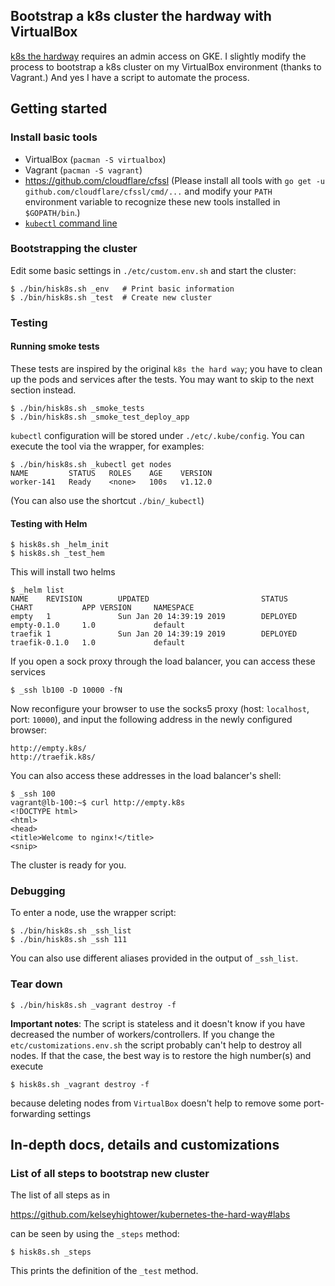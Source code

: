 ## Bootstrap a k8s cluster the hardway with VirtualBox

[k8s the hardway](https://github.com/kelseyhightower/kubernetes-the-hard-way)
requires an admin access on GKE.
I slightly modify the process to bootstrap a k8s cluster
on my VirtualBox environment (thanks to Vagrant.)
And yes I have a script to automate the process.

## Getting started

### Install basic tools

* VirtualBox (`pacman -S virtualbox`)
* Vagrant (`pacman -S vagrant`)
* https://github.com/cloudflare/cfssl (Please install all tools with
  `go get -u github.com/cloudflare/cfssl/cmd/...` and modify your `PATH`
  environment variable to recognize these new tools installed in `$GOPATH/bin`.)
* [`kubectl` command line](https://kubernetes.io/docs/tasks/tools/install-kubectl/#install-kubectl-binary-using-curl)

### Bootstrapping the cluster

Edit some basic settings in `./etc/custom.env.sh` and start the cluster:

    $ ./bin/hisk8s.sh _env   # Print basic information
    $ ./bin/hisk8s.sh _test  # Create new cluster

### Testing

#### Running smoke tests

These tests are inspired by the original `k8s the hard way`; you have
to clean up the pods and services after the tests. You may want to skip
to the next section instead.

    $ ./bin/hisk8s.sh _smoke_tests
    $ ./bin/hisk8s.sh _smoke_test_deploy_app

`kubectl` configuration will be stored under `./etc/.kube/config`.
You can execute the tool via the wrapper, for examples:

    $ ./bin/hisk8s.sh _kubectl get nodes
    NAME         STATUS   ROLES    AGE    VERSION
    worker-141   Ready    <none>   100s   v1.12.0

(You can also use the shortcut `./bin/_kubectl`)

#### Testing with Helm

    $ hisk8s.sh _helm_init
    $ hisk8s.sh _test_hem

This will install two helms

    $ _helm list
    NAME    REVISION        UPDATED                         STATUS          CHART           APP VERSION     NAMESPACE
    empty   1               Sun Jan 20 14:39:19 2019        DEPLOYED        empty-0.1.0     1.0             default
    traefik 1               Sun Jan 20 14:39:19 2019        DEPLOYED        traefik-0.1.0   1.0             default

If you open a sock proxy through the load balancer, you can access these services

    $ _ssh lb100 -D 10000 -fN

Now reconfigure your browser to use the socks5 proxy (host: `localhost`, port: `10000`),
and input the following address in the newly configured browser:

    http://empty.k8s/
    http://traefik.k8s/

You can also access these addresses in the load balancer's shell:

    $ _ssh 100
    vagrant@lb-100:~$ curl http://empty.k8s
    <!DOCTYPE html>
    <html>
    <head>
    <title>Welcome to nginx!</title>
    <snip>

The cluster is ready for you.

### Debugging

To enter a node, use the wrapper script:

    $ ./bin/hisk8s.sh _ssh_list
    $ ./bin/hisk8s.sh _ssh 111

You can also use different aliases provided in the output of `_ssh_list`.

### Tear down

    $ ./bin/hisk8s.sh _vagrant destroy -f

**Important notes**:
The script is stateless and it doesn't know if you have decreased the
number of workers/controllers. If you change the `etc/customizations.env.sh`
the script probably can't help to destroy all nodes. If that the case,
the best way is to restore the high number(s) and execute

    $ hisk8s.sh _vagrant destroy -f

because deleting nodes from `VirtualBox` doesn't help to remove some
port-forwarding settings

## In-depth docs, details and customizations

### List of all steps to bootstrap new cluster

The list of all steps as in

  https://github.com/kelseyhightower/kubernetes-the-hard-way#labs

can be seen by using the `_steps` method:

    $ hisk8s.sh _steps

This prints the definition of the `_test` method.
